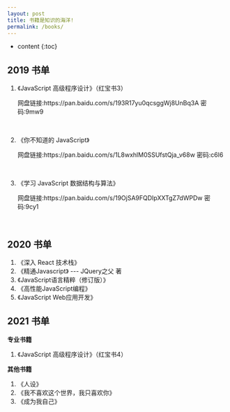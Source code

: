 ```yaml
---
layout: post
title: 书籍是知识的海洋!
permalink: /books/
---
```


- content
{:toc}

## 2019 书单

1. 《JavaScript 高级程序设计》（红宝书3）

<ol class="breadcrumb">网盘链接:https://pan.baidu.com/s/193R17yu0qcsggWj8UnBq3A  密码:9mw9</ol>

<br/>

2. 《你不知道的 JavaScript》

<ol class="breadcrumb">网盘链接:https://pan.baidu.com/s/1L8wxhlM0SSUfstQja_v68w    密码:c6l6</ol>

<br/>

3. 《学习 JavaScript 数据结构与算法》

<ol class="breadcrumb">网盘链接:https://pan.baidu.com/s/19OjSA9FQDIpXXTgZ7dWPDw    密码:9cy1</ol>

<br/>

## 2020 书单

1. 《深入 React 技术栈》
2. 《精通Javascript》 --- JQuery之父 著
3. 《JavaScript语言精粹（修订版）》 
4. 《高性能JavaScript编程》 
5. 《JavaScript Web应用开发》 

## 2021 书单

**专业书籍**
1. 《JavaScript 高级程序设计》（红宝书4）

**其他书籍**

1. 《人设》
2. 《我不喜欢这个世界，我只喜欢你》
3. 《成为我自己》
